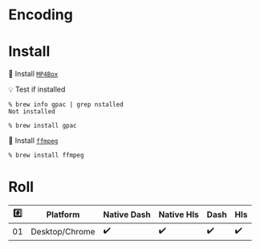 # Encoding 

# Install

:pushpin: Install [`MP4Box`](https://formulae.brew.sh/formula/gpac)

:bulb: Test if installed

```
% brew info gpac | grep nstalled 
Not installed
```

```
% brew install gpac
```

:pushpin: Install [`ffmpeg`](https://formulae.brew.sh/formula/ffmpeg)

```
% brew install ffmpeg
```



# Roll


|:hash:| Platform               | Native Dash        | Native Hls         | Dash               | Hls                |
|------|------------------------|--------------------|--------------------|--------------------|--------------------|
| 01   | Desktop/Chrome         | :heavy_check_mark: | :heavy_check_mark: | :heavy_check_mark: | :heavy_check_mark: |
